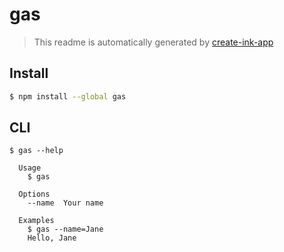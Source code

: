# gas

> This readme is automatically generated by [create-ink-app](https://github.com/vadimdemedes/create-ink-app)

## Install

```bash
$ npm install --global gas
```

## CLI

```
$ gas --help

  Usage
    $ gas

  Options
    --name  Your name

  Examples
    $ gas --name=Jane
    Hello, Jane
```

